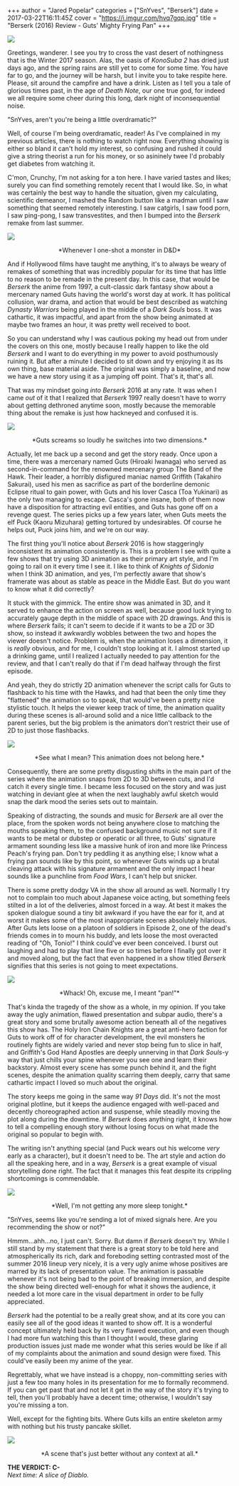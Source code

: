 +++
author = "Jared Popelar"
categories = ["SnYves", "Berserk"]
date = 2017-03-22T16:11:45Z
cover = "https://i.imgur.com/hvq7gqp.jpg"
title = "Berserk (2016) Review - Guts' Mighty Frying Pan"
+++


![](https://i.imgur.com/LEQ6XST.jpg)

Greetings, wanderer. I see you try to cross the vast desert of nothingness that is the Winter 2017 season. Alas, the oasis of *KonoSuba 2* has dried just days ago, and the spring rains are still yet to come for some time. You have far to go, and the journey will be harsh, but I invite you to take respite here. Please, sit around the campfire and have a drink. Listen as I tell you a tale of glorious times past, in the age of *Death Note*, our one true god, for indeed we all require some cheer during this long, dark night of inconsequential noise.

"SnYves, aren't you're being a little overdramatic?"

Well, of course I'm being overdramatic, reader! As I've complained in my previous articles, there is nothing to watch right now. Everything showing is either so bland it can't hold my interest, so confusing and rushed it could give a string theorist a run for his money, or so asininely twee I'd probably get diabetes from watching it.

C'mon, Crunchy, I'm not asking for a ton here. I have varied tastes and likes; surely you can find something remotely recent that I would like. So, in what was certainly the best way to handle the situation, given my calculating, scientific demeanor, I mashed the Random button like a madman until I saw something that seemed remotely interesting. I saw catgirls, I saw food porn, I saw ping-pong, I saw transvestites, and then I bumped into the *Berserk* remake from last summer. 

![](https://i.imgur.com/vUBFuDq.jpg)
<center>*Whenever I one-shot a monster in D&D*</center>

And if Hollywood films have taught me anything, it's to always be weary of remakes of something that was incredibly popular for its time that has little to no reason to be remade in the present day. In this case, that would be *Berserk* the anime from 1997, a cult-classic dark fantasy show about a mercenary named Guts having the world's worst day at work. It has political collusion, war drama, and action that would be best described as watching *Dynasty Warriors* being played in the middle of a *Dark Souls* boss. It was cathartic, it was impactful, and apart from the show being animated at maybe two frames an hour, it was pretty well received to boot.

So you can understand why I was cautious poking my head out from under the covers on this one, mostly because I really happen to like the old *Berserk* and I want to do everything in my power to avoid posthumously ruining it. But after a minute I decided to sit down and try enjoying it as its own thing, base material aside. The original was simply a baseline, and now we have a new story using it as a jumping off point. That's it, that's all. 

That was my mindset going *into* *Berserk* 2016 at any rate. It was when I came *out* of it that I realized that *Berserk* 1997 really doesn't have to worry about getting dethroned anytime soon, mostly because the memorable thing about the remake is just how hackneyed and confused it is. 

![](https://i.imgur.com/v7wisYj.jpg)
<center>*Guts screams so loudly he switches into two dimensions.*</center>

Actually, let me back up a second and get the story ready. Once upon a time, there was a mercenary named Guts (Hiroaki Iwanaga) who served as second-in-command for the renowned mercenary group The Band of the Hawk. Their leader, a horribly disfigured maniac named Griffith (Takahiro Sakurai), used his men as sacrifice as part of the borderline demonic Eclipse ritual to gain power, with Guts and his lover Casca (Toa Yukinari) as the only two managing to escape. Casca's gone insane, both of them now have a disposition for attracting evil entities, and Guts has gone off on a revenge quest. The series picks up a few years later, when Guts meets the elf Puck (Kaoru Mizuhara) getting tortured by undesirables. Of course he helps out, Puck joins him, and we're on our way. 

The first thing you'll notice about *Berserk* 2016 is how staggeringly inconsistent its animation consistently is. This is a problem I see with quite a few shows that try using 3D animation as their primary art style, and I'm going to rail on it every time I see it. I like to think of *Knights of Sidonia* when I think 3D animation, and yes, I'm perfectly aware that show's framerate was about as stable as peace in the Middle East. But do you want to know what it did correctly? 

It stuck with the gimmick. The entire show was animated in 3D, and it served to enhance the action on screen as well, because good luck trying to accurately gauge depth in the middle of space with 2D drawings. And this is where *Berserk* fails; it can't seem to decide if it wants to be a 2D or 3D show, so instead it awkwardly wobbles between the two and hopes the viewer doesn't notice. Problem is, when the animation loses a dimension, it is *really* obvious, and for me, I couldn't stop looking at it. I almost started up a drinking game, until I realized I actually needed to pay attention for the review, and that I can't really do that if I'm dead halfway through the first episode.

And yeah, they do strictly 2D animation whenever the script calls for Guts to flashback to his time with the Hawks, and had that been the only time they "flattened" the animation so to speak, that would've been a pretty nice stylistic touch. It helps the viewer keep track of time, the animation quality during these scenes is all-around solid and a nice little callback to the parent series, but the big problem is the animators don't restrict their use of 2D to just those flashbacks. 

![](https://i.imgur.com/aRQwJoy.jpg)
<center>*See what I mean? This animation does not belong here.*</center>

Consequently, there are some pretty disgusting shifts in the main part of the series where the animation snaps from 2D to 3D between cuts, and I'd catch it every single time. I became less focused on the story and was just watching in deviant glee at when the next laughably awful sketch would snap the dark mood the series sets out to maintain.

Speaking of distracting, the sounds and music for *Berserk* are all over the place, from the spoken words not being anywhere close to matching the mouths speaking them, to the confused background music not sure if it wants to be metal or dubstep or operatic or all three, to Guts' signature armament sounding less like a massive hunk of iron and more like Princess Peach's frying pan. Don't try peddling it as anything else; I know what a frying pan sounds like by this point, so whenever Guts winds up a brutal cleaving attack with his signature armament and the only impact I hear sounds like a punchline from *Food Wars*, I can't help but snicker.

There is some pretty dodgy VA in the show all around as well. Normally I try not to complain too much about Japanese voice acting, but something feels stilted in a lot of the deliveries, almost forced in a way. At best it makes the spoken dialogue sound a tiny bit awkward if you have the ear for it, and at worst it makes some of the most inappropriate scenes absolutely hilarious. After Guts lets loose on a platoon of soldiers in Episode 2, one of the dead's friends comes in to mourn his buddy, and lets loose the most overacted reading of "Oh, Tonio!" I think could've ever been conceived. I burst out laughing and had to play that line five or so times before I finally got over it and moved along, but the fact that even happened in a show titled *Berserk* signifies that this series is not going to meet expectations. 

![](https://i.imgur.com/eDuM9DQ.jpg)
<center>*Whack! Oh, excuse me, I meant "pan!"*</center>

That's kinda the tragedy of the show as a whole, in my opinion. If you take away the ugly animation, flawed presentation and subpar audio, there's a great story and some brutally awesome action beneath all of the negatives this show has. The Holy Iron Chain Knights are a great anti-hero faction for Guts to work off of for character development, the evil monsters he routinely fights are widely varied and never stop being fun to slice in half, and Griffith's God Hand Apostles are deeply unnerving in that *Dark Souls*-y way that just chills your spine whenever you see one and learn their backstory. Almost every scene has some punch behind it, and the fight scenes, despite the animation quality scarring them deeply, carry that same cathartic impact I loved so much about the original. 

The story keeps me going in the same way *91 Days* did. It's not the most original plotline, but it keeps the audience engaged with well-paced and decently choreographed action and suspense, while steadily moving the plot along during the downtime. If *Berserk* does anything right, it knows how to tell a compelling enough story without losing focus on what made the original so popular to begin with.

The writing isn't anything special (and Puck wears out his welcome *very* early as a character), but it doesn't need to be. The art style and action do all the speaking here, and in a way, *Berserk* is a great example of visual storytelling done right. The fact that it manages this feat despite its crippling shortcomings is commendable.

![](https://i.imgur.com/mLIdbcS.jpg)
<center>*Well, I'm not getting any more sleep tonight.*</center>

"SnYves, seems like you're sending a lot of mixed signals here. Are you recommending the show or not?"

Hmmm...ahh...no, I just can't. Sorry. But damn if *Berserk* doesn't try. While I still stand by my statement that there is a great story to be told here and atmospherically its rich, dark and foreboding setting contrasted most of the summer 2016 lineup very nicely, it is a very ugly anime whose positives are marred by its lack of presentation value. The animation is passable whenever it's not being bad to the point of breaking immersion, and despite the show being directed well-enough for what it shows the audience, it needed a lot more care in the visual department in order to be fully appreciated.

*Berserk* had the potential to be a really great show, and at its core you can easily see all of the good ideas it wanted to show off. It is a wonderful concept ultimately held back by its very flawed execution, and even though I had more fun watching this than I thought I would, these glaring production issues just made me wonder what this series would be like if all of my complaints about the animation and sound design were fixed. This could've easily been my anime of the year.

Regrettably, what we have instead is a choppy, non-committing series with just a few too many holes in its presentation for me to formally recommend. If you can get past that and not let it get in the way of the story it's trying to tell, then you'll probably have a decent time; otherwise, I wouldn't say you're missing a ton. 

Well, except for the fighting bits. Where Guts kills an entire skeleton army with nothing but his trusty pancake skillet.

![](https://i.imgur.com/17puf5t.jpg)
<center>*A scene that's just better without any context at all.*</center>

**THE VERDICT: C-**  
*Next time: A slice of Diablo.*

